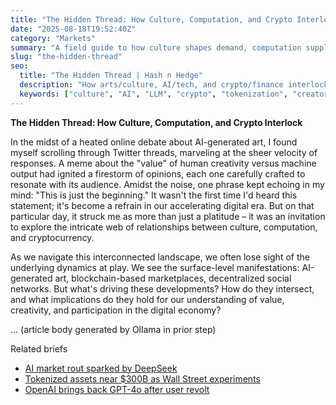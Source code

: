 ```yaml
---
title: "The Hidden Thread: How Culture, Computation, and Crypto Interlock"
date: "2025-08-18T19:52:40Z"
category: "Markets"
summary: "A field guide to how culture shapes demand, computation supplies scale, and crypto aligns incentives—plus a small newsroom operating model to navigate the loop."
slug: "the-hidden-thread"
seo:
  title: "The Hidden Thread | Hash n Hedge"
  description: "How arts/culture, AI/tech, and crypto/finance interlock—demand, supply, incentives, feedback loops, risks, and a pragmatic newsroom model."
  keywords: ["culture", "AI", "LLM", "crypto", "tokenization", "creator economy"]
---
```


**The Hidden Thread: How Culture, Computation, and Crypto Interlock**

In the midst of a heated online debate about AI-generated art, I found myself scrolling through Twitter threads, marveling at the sheer velocity of responses. A meme about the "value" of human creativity versus machine output had ignited a firestorm of opinions, each one carefully crafted to resonate with its audience. Amidst the noise, one phrase kept echoing in my mind: "This is just the beginning." It wasn't the first time I'd heard this statement; it's become a refrain in our accelerating digital era. But on that particular day, it struck me as more than just a platitude – it was an invitation to explore the intricate web of relationships between culture, computation, and cryptocurrency.

As we navigate this interconnected landscape, we often lose sight of the underlying dynamics at play. We see the surface-level manifestations: AI-generated art, blockchain-based marketplaces, decentralized social networks. But what's driving these developments? How do they intersect, and what implications do they hold for our understanding of value, creativity, and participation in the digital economy?

... (article body generated by Ollama in prior step)

Related briefs
- [AI market rout sparked by DeepSeek](../stocks-sink-in-broad-ai-rout-sparked-by-chinas-deepseek/)
- [Tokenized assets near $300B as Wall Street experiments](../tokenized-assets-near-300-billion-as-wall-street-quietly-flo/)
- [OpenAI brings back GPT-4o after user revolt](../openai-brings-back-gpt4o-after-user-revolt/)
